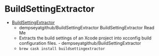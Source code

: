 # BuildSettingExtractor
- [BuildSettingExtractor](https://github.com/dempseyatgithub/BuildSettingExtractor)
  -  dempseyatgithub/BuildSettingExtractor BuildSettingExtractor Read Me
  - Extracts the build settings of an Xcode project into xcconfig build configuration files. - dempseyatgithub/BuildSettingExtractor
  - `brew cask install buildsettingextractor`
